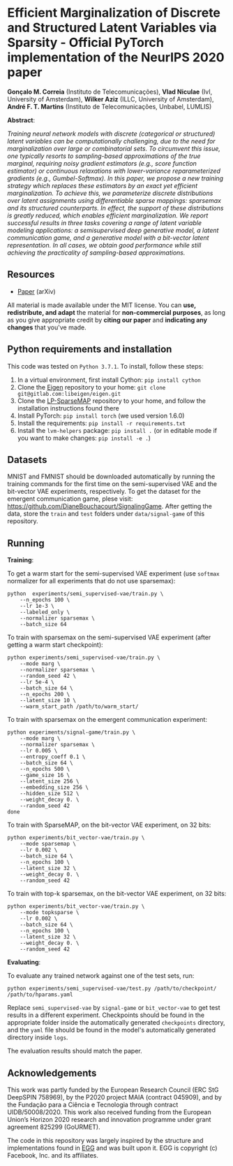 # Efficient Marginalization of Discrete and Structured Latent Variables via Sparsity - Official PyTorch implementation of the NeurIPS 2020 paper

**Gonçalo M. Correia** (Instituto de Telecomunicações), **Vlad Niculae** (IvI, University of Amsterdam), **Wilker Aziz** (ILLC, University of Amsterdam), **André F. T. Martins** (Instituto de Telecomunicações, Unbabel, LUMLIS)


**Abstract**:

_Training neural network models with discrete (categorical or structured) latent variables can be computationally challenging, due to the need for marginalization over large or combinatorial sets. To circumvent this issue, one typically resorts to sampling-based approximations of the true marginal, requiring noisy gradient estimators (e.g., score function estimator) or continuous relaxations with lower-variance reparameterized gradients (e.g., Gumbel-Softmax). In this paper, we propose a new training strategy which replaces these estimators by an exact yet efficient marginalization. To achieve this, we parameterize discrete distributions over latent assignments using differentiable sparse mappings: sparsemax and its structured counterparts. In effect, the support of these distributions is greatly reduced, which enables efficient marginalization. We report successful results in three tasks covering a range of latent variable modeling applications: a semisupervised deep generative model, a latent communication game, and a generative model with a bit-vector latent representation. In all cases, we obtain good performance while still achieving the practicality of sampling-based approximations._

## Resources

- [Paper](https://arxiv.org/abs/2007.01919) (arXiv)

All material is made available under the MIT license. You can **use, redistribute, and adapt** the material for **non-commercial purposes**, as long as you give appropriate credit by **citing our paper** and **indicating any changes** that you've made.

## Python requirements and installation

This code was tested on `Python 3.7.1`. To install, follow these steps:

1. In a virtual environment, first install Cython: `pip install cython`
2. Clone the [Eigen](https://gitlab.com/libeigen/eigen) repository to your home: `git clone git@gitlab.com:libeigen/eigen.git`
3. Clone the [LP-SparseMAP](https://github.com/deep-spin/lp-sparsemap) repository to your home, and follow the installation instructions found there
4. Install PyTorch: `pip install torch` (we used version 1.6.0)
5. Install the requirements: `pip install -r requirements.txt`
6. Install the `lvm-helpers` package: `pip install .` (or in editable mode if you want to make changes: `pip install -e .`)

## Datasets

MNIST and FMNIST should be downloaded automatically by running the training commands for the first time on the semi-supervised VAE and the bit-vector VAE experiments, respectively. To get the dataset for the emergent communication game, plese visit: https://github.com/DianeBouchacourt/SignalingGame. After getting the data, store the `train` and `test` folders under `data/signal-game` of this repository.

## Running

**Training**:

To get a warm start for the semi-supervised VAE experiment (use `softmax` normalizer for all experiments that do not use sparsemax):

```
python  experiments/semi_supervised-vae/train.py \
    --n_epochs 100 \
    --lr 1e-3 \
    --labeled_only \
    --normalizer sparsemax \
    --batch_size 64
```

To train with sparsemax on the semi-supervised VAE experiment (after getting a warm start checkpoint):

```
python experiments/semi_supervised-vae/train.py \
    --mode marg \
    --normalizer sparsemax \
    --random_seed 42 \
    --lr 5e-4 \
    --batch_size 64 \
    --n_epochs 200 \
    --latent_size 10 \
    --warm_start_path /path/to/warm_start/
```

To train with sparsemax on the emergent communication experiment:

```
python experiments/signal-game/train.py \
    --mode marg \
    --normalizer sparsemax \
    --lr 0.005 \
    --entropy_coeff 0.1 \
    --batch_size 64 \
    --n_epochs 500 \
    --game_size 16 \
    --latent_size 256 \
    --embedding_size 256 \
    --hidden_size 512 \
    --weight_decay 0. \
    --random_seed 42
done
```

To train with SparseMAP, on the bit-vector VAE experiment, on 32 bits:

```
python experiments/bit_vector-vae/train.py \
    --mode sparsemap \
    --lr 0.002 \
    --batch_size 64 \
    --n_epochs 100 \
    --latent_size 32 \
    --weight_decay 0. \
    --random_seed 42
```

To train with top-k sparsemax, on the bit-vector VAE experiment, on 32 bits:

```
python experiments/bit_vector-vae/train.py \
    --mode topksparse \
    --lr 0.002 \
    --batch_size 64 \
    --n_epochs 100 \
    --latent_size 32 \
    --weight_decay 0. \
    --random_seed 42
```

**Evaluating**:

To evaluate any trained network against one of the test sets, run:

```
python experiments/semi_supervised-vae/test.py /path/to/checkpoint/ /path/to/hparams.yaml
```

Replace `semi_supervised-vae` by `signal-game` or `bit_vector-vae` to get test results in a different experiment. Checkpoints should be found in the appropriate folder inside the automatically generated `checkpoints` directory, and the `yaml` file should be found in the model's automatically generated directory inside `logs`.

The evaluation results should match the paper.

## Acknowledgements

This work was partly funded by the European Research Council (ERC StG DeepSPIN 758969), by the P2020 project MAIA (contract 045909), and by the Fundação para a Ciência e Tecnologia through contract UIDB/50008/2020. This work also received funding from the European Union’s Horizon 2020 research and innovation programme under grant agreement 825299 (GoURMET).

The code in this repository was largely inspired by the structure and implementations found in [EGG](https://github.com/facebookresearch/EGG) and was built upon it. EGG is copyright (c) Facebook, Inc. and its affiliates.

